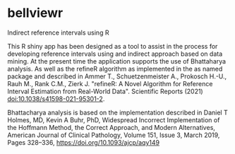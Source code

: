 # bellviewr

Indirect reference intervals using R

This R shiny app has been designed as a tool to assist in the process
for developing reference intervals using and indirect approach based
on data mining. At the present time the application supports the 
use of Bhattaharya analysis. As well as the refineR algorithm as implemented
in the as named package and described in Ammer T., Schuetzenmeister A., 
Prokosch H.-U., Rauh M., Rank C.M., Zierk J. "refineR: A Novel Algorithm for 
Reference Interval Estimation from Real-World Data". Scientific Reports (2021)
<doi:10.1038/s41598-021-95301-2>.

Bhattacharya analysis is based on the implementation described in
Daniel T Holmes, MD, Kevin A Buhr, PhD, Widespread Incorrect Implementation of 
the Hoffmann Method, the Correct Approach, and Modern Alternatives, American 
Journal of Clinical Pathology, Volume 151, Issue 3, March 2019, Pages 328–336,
https://doi.org/10.1093/ajcp/aqy149

